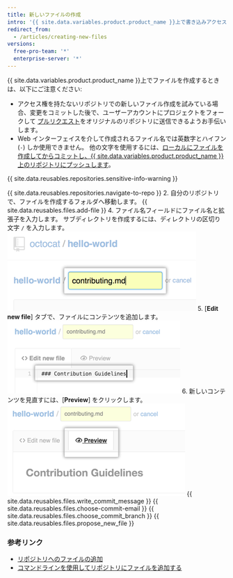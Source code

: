 ```yaml
---
title: 新しいファイルの作成
intro: '{{ site.data.variables.product.product_name }}上で書き込みアクセスを持つリポジトリであればどこにでも直接、新しいファイルを作成できます。'
redirect_from:
  - /articles/creating-new-files
versions:
  free-pro-team: '*'
  enterprise-server: '*'
---
```


{{ site.data.variables.product.product_name }}上でファイルを作成するときは、以下にご注意ください:

- アクセス権を持たないリポジトリでの新しいファイル作成を試みている場合、変更をコミットした後で、ユーザーアカウントにプロジェクトをフォークして [プルリクエスト](/articles/about-pull-requests)をオリジナルのリポジトリに送信できるようお手伝いします。
- Web インターフェイスを介して作成されるファイル名では英数字とハイフン (`-`) しか使用できません。 他の文字を使用するには、[ローカルにファイルを作成してからコミットし、{{ site.data.variables.product.product_name }} 上のリポジトリにプッシュします](/articles/adding-a-file-to-a-repository-using-the-command-line)。

{{ site.data.reusables.repositories.sensitive-info-warning }}

{{ site.data.reusables.repositories.navigate-to-repo }}
2. 自分のリポジトリで、ファイルを作成するフォルダへ移動します。
{{ site.data.reusables.files.add-file }}
4. ファイル名フィールドにファイル名と拡張子を入力します。 サブディレクトリを作成するには、ディレクトリの区切り文字 `/` を入力します。 ![新しいファイルの名前](/assets/images/help/repository/new-file-name.png)
5. [**Edit new file**] タブで、ファイルにコンテンツを追加します。 ![新しいファイルのコンテンツ](/assets/images/help/repository/new-file-content.png)
6. 新しいコンテンツを見直すには、[**Preview**] をクリックします。 ![[New file preview] ボタン](/assets/images/help/repository/new-file-preview.png)
{{ site.data.reusables.files.write_commit_message }}
{{ site.data.reusables.files.choose-commit-email }}
{{ site.data.reusables.files.choose_commit_branch }}
{{ site.data.reusables.files.propose_new_file }}

### 参考リンク

- [リポジトリへのファイルの追加](/articles/adding-a-file-to-a-repository)
- [コマンドラインを使用してリポジトリにファイルを追加する](/articles/adding-a-file-to-a-repository-using-the-command-line)
